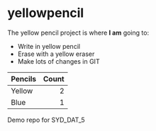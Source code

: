 # yellowpencil
The yellow pencil project is where **I am** going to:

* Write in yellow pencil
* Erase with a yellow eraser
* Make lots of changes in GIT

| Pencils | Count    |
| ------- | -------: |
| Yellow  | 2        |
| Blue    | 1        | 

Demo repo for SYD_DAT_5

